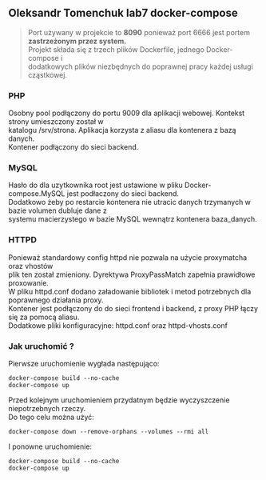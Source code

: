 ## Oleksandr Tomenchuk lab7 docker-compose
>Port używany w projekcie to **8090** ponieważ port 6666 jest portem **zastrzeżonym przez system.**<br>
>Projekt składa się z trzech plików Dockerfile, jednego Docker-compose i<br> 
>dodatkowych plików niezbędnych do poprawnej pracy każdej usługi cząstkowej.<br> 
### PHP
Osobny pool podłączony do portu 9009 dla aplikacji webowej. Kontekst strony umieszczony został w <br>
katalogu /srv/strona. Aplikacja korzysta z aliasu dla kontenera z bazą danych.<br>
Kontener podłączony do sieci backend.<br>
### MySQL
Hasło do dla uzytkownika root jest ustawione w pliku Docker-compose.MySQL jest podłaczony do sieci backend.<br>
Dodatkowo żeby po restarcie kontenera nie utracic danych trzymanych w bazie volumen dubluje dane z <br>
systemu macierzystego w bazie MySQL wewnątrz kontenera baza_danych.<br>
### HTTPD
Ponieważ standardowy config httpd nie pozwala na użycie proxymatcha oraz vhostów <br>
plik ten został zmieniony. Dyrektywa ProxyPassMatch zapełnia prawidłowe proxowanie.<br>
W pliku httpd.conf dodano załadowanie bibliotek i metod potrzebnych dla poprawnego działania proxy. <br>
Kontener jest podłączony do do sieci frontend i backend, z proxy PHP łączy się za pomocą aliasu.<br>
Dodatkowe pliki konfiguracyjne: httpd.conf oraz httpd-vhosts.conf <br>
### Jak uruchomić ?
Pierwsze uruchomienie wygłada następująco:
```
docker-compose build --no-cache
docker-compose up
```
Przed kolejnym uruchomieniem przydatnym będzie wyczyszczenie niepotrzebnych rzeczy.<br>
Do tego celu można użyć:
```
docker-compose down --remove-orphans --volumes --rmi all
```
I ponowne uruchomienie:
```
docker-compose build --no-cache
docker-compose up
```
